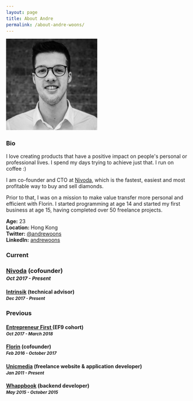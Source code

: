 ```yaml
---
layout: page
title: About Andre
permalink: /about-andre-woons/
---
```


<img src="/andre-woons.jpg" width="250px" />

### Bio

I love creating products that have a positive impact on people's personal or professional lives. I spend my days trying to achieve just that. I run on coffee :)

I am co-founder and CTO at [Nivoda](https://nivoda.net), which is the fastest, easiest and most profitable way to buy and sell diamonds.

Prior to that, I was on a mission to make value transfer more personal and efficient with Florin. I started programming at age 14 and started my first business at age 15, having completed over 50 freelance projects.

**Age:** 23 <br />
**Location:** Hong Kong<br />
**Twitter:** [@andrewoons](https://twitter.com/@andrewoons) <br />
**LinkedIn:** [andrewoons](https://www.linkedin.com/in/andrewoons/) <br />

### Current

### [Nivoda](https://nivoda.net) (cofounder) <br /> <small>_Oct 2017 - Present_</small>

#### [Intrinsik](https://intrinsik.ly) (technical advisor) <br /> <small>_Dec 2017 - Present_</small>

### Previous

#### [Entrepreneur First ](https://joinef.com) (EF9 cohort)<br /> <small>_Oct 2017 - March 2018_</small>

#### [Florin](https://florinapp.com) (cofounder) <br /> <small>_Feb 2016 - October 2017_</small>

#### [Unicmedia](https://unicmedia.nl) (freelance website & application developer) <br /> <small>_Jan 2011 - Present_</small>

#### [Whappbook](https://whappbook.com) (backend developer) <br /> <small>_May 2015 - October 2015_</small>
